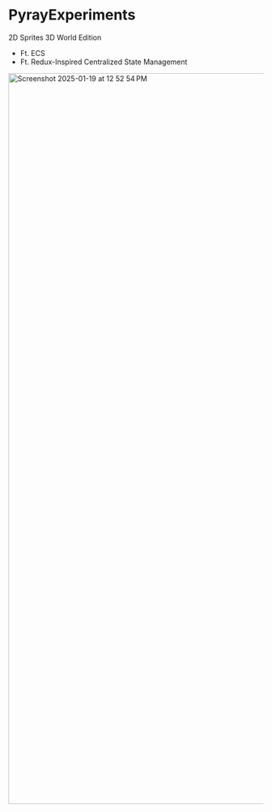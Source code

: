 # PyrayExperiments
2D Sprites 3D World Edition
- Ft. ECS
- Ft. Redux-Inspired Centralized State Management

<img width="1440" alt="Screenshot 2025-01-19 at 12 52 54 PM" src="https://github.com/user-attachments/assets/9c7aa5e9-ff8d-4416-81df-707ae5f87127" />
